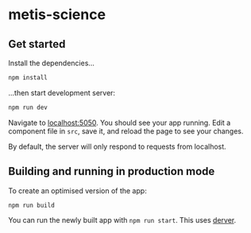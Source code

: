 # metis-science

## Get started

Install the dependencies...

```bash
npm install
```

...then start development server:

```bash
npm run dev
```

Navigate to [localhost:5050](http://localhost:5050). You should see your app running. Edit a component file in `src`, save it, and reload the page to see your changes.

By default, the server will only respond to requests from localhost.


## Building and running in production mode

To create an optimised version of the app:

```bash
npm run build
```

You can run the newly built app with `npm run start`. This uses [derver](https://github.com/alexxnb/derver).